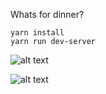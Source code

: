 Whats for dinner?

```
yarn install
yarn run dev-server
```

![alt text](https://user-images.githubusercontent.com/10891311/104265327-5208d600-545b-11eb-8fe6-cbfb28b95127.png)


![alt text](https://user-images.githubusercontent.com/10891311/104265330-533a0300-545b-11eb-9d90-7b897b52b3c7.png)

